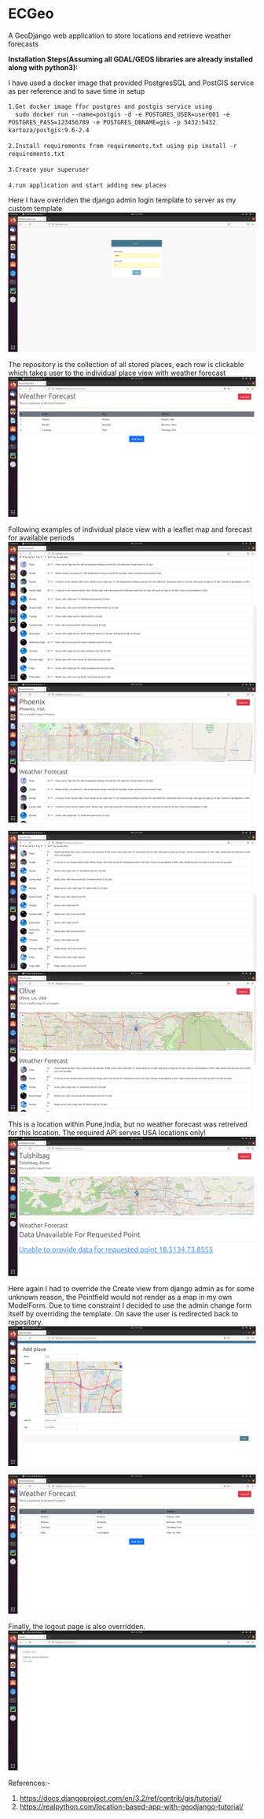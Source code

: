 # ECGeo
A GeoDjango web application to store locations and retrieve weather forecasts


<b>Installation Steps(Assuming all GDAL/GEOS libraries are 
already installed along with python3):</b>

I have used a docker image that provided PostgresSQL and PostGIS service as per reference and to save time in setup




    1.Get docker image ffor postgres and postgis service using 
      sudo docker run --name=postgis -d -e POSTGRES_USER=user001 -e POSTGRES_PASS=123456789 -e POSTGRES_DBNAME=gis -p 5432:5432 kartoza/postgis:9.6-2.4

    2.Install requirements from requirements.txt using pip install -r requirements.txt

    3.Create your superuser

    4.run application and start adding new places



Here I have overriden the django admin login template to server as my custom template
![](screenshots/login.png)

The repository is the collection of all stored places, each row is clickable which takes user to the individual place view with weather forecast
![](screenshots/repository.png)

Following examples of individual place view with a leaflet map and forecast for available periods
![](screenshots/4.png)
![](screenshots/3.png)

![](screenshots/6.png)
![](screenshots/5.png)


This is a location within Pune,India, but no weather forecast was retreived for this location.
The required API serves USA locations only!
![](screenshots/7.png)


Here again I had to override the Create view from django admin as for some unknown reason, the Pointfield would not render as a map in my own ModelForm.
Due to time constraint I decided to use the admin change form itself by overriding the template.
On save the user is redirected back to repository.
![](screenshots/1.png)

![](screenshots/2.png)

Finally, the logout page is also overridden.
![](screenshots/8.png)


References:-


1. https://docs.djangoproject.com/en/3.2/ref/contrib/gis/tutorial/
2. https://realpython.com/location-based-app-with-geodjango-tutorial/
